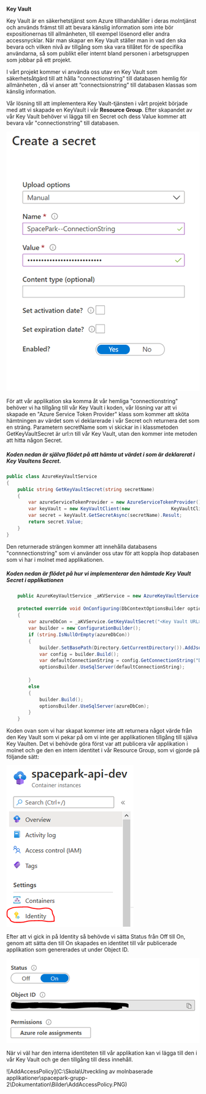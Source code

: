 **Key Vault**

Key Vault är en säkerhetstjänst som Azure tillhandahåller i deras molntjänst och används främst till att bevara känslig information som inte bör expositionernas till allmänheten, till exempel lösenord eller andra accessnycklar. När man skapar en Key Vault ställer man in vad den ska bevara och vilken nivå av tillgång som ska vara tillåtet för de specifika användarna, så som publikt eller internt bland personen i arbetsgruppen som jobbar på ett projekt.

I vårt projekt kommer vi använda oss utav en Key Vault som säkerhetsåtgärd till att hålla "connectionstring" till databasen hemlig för allmänheten , då vi anser att ”connectsionstring” till databasen klassas som känslig information.

Vår lösning till att implementera Key Vault-tjänsten i vårt projekt började med att vi skapade en KeyVault i vår **Resource Group**. Efter skapandet av vår Key Vault behöver vi lägga till en Secret och dess Value kommer att bevara vår "connectionstring" till databasen.

![CreateSecret](https://github.com/PGBSNH19/spacepark-grupp-2-b02-b04/blob/Dokumentation/Dokumentation/Bilder/CreateSecret.PNG) 

För att vår applikation ska komma åt vår hemliga "connectionstring" behöver vi ha tillgång till vår Key Vault i koden, vår lösning var att vi skapade en "Azure Service Token Provider" klass som kommer att sköta hämtningen av värdet som vi deklarerade i vår Secret och returnera det som en sträng. Parametern secretName som vi skickar in i klassmetoden GetKeyVaultSecret är url:n till vår Key Vault, utan den kommer inte metoden att hitta någon Secret.

##### Koden nedan är själva flödet på att hämta ut värdet i som är deklarerat i Key Vaultens Secret.

```c#
public class AzureKeyVaultService
{
    public string GetKeyVaultSecret(string secretName)
    {
        var azureServiceTokenProvider = new AzureServiceTokenProvider();
        var keyVault = new KeyVaultClient(new 				KeyVaultClient.AuthenticationCallback(azureServiceTokenProvider.KeyVaultTokenCallback));
        var secret = keyVault.GetSecretAsync(secretName).Result;
        return secret.Value;
    }
}
```
Den returnerade strängen kommer att innehålla databasens "connnectionstring" som vi använder oss utav för att koppla ihop databasen som vi har i molnet med applikationen.

##### Koden nedan är flödet på hur vi implementerar den hämtade Key Vault Secret i applikationen

```c#
    public AzureKeyVaultService _aKVService = new AzureKeyVaultService();

    protected override void OnConfiguring(DbContextOptionsBuilder optionsBuilder)
    {
        var azureDbCon = _aKVService.GetKeyVaultSecret("<Key Vault URL>");
        var builder = new ConfigurationBuilder();
        if (string.IsNullOrEmpty(azureDbCon))
        {
            builder.SetBasePath(Directory.GetCurrentDirectory()).AddJsonFile("appsettings.json");
            var config = builder.Build();
            var defaultConnectionString = config.GetConnectionString("DefaultConnection");
            optionsBuilder.UseSqlServer(defaultConnectionString);

        }
        else
        {
            builder.Build();
            optionsBuilder.UseSqlServer(azureDbCon);
        }
    }
```


Koden ovan som vi har skapat kommer inte att returnera något värde från den Key Vault som vi pekar på om vi inte ger applikationen tillgång till själva Key Vaulten. Det vi behövde göra först var att publicera vår applikation i molnet och ge den en intern identitet i vår Resource Group, som vi gjorde på följande sätt: 

![ACIidentity](https://github.com/PGBSNH19/spacepark-grupp-2-b02-b04/blob/Dokumentation/Dokumentation/Bilder/ACIidentity.PNG) 



Efter att vi gick in på Identity så behövde vi sätta Status från Off till On, genom att sätta den till On skapades en identitet till vår publicerade applikation som genererades ut under Object ID. 



![KeyVaultAccess](https://github.com/PGBSNH19/spacepark-grupp-2-b02-b04/blob/Dokumentation/Dokumentation/Bilder/KeyVaultAccess.PNG) 

När vi väl har den interna identiteten till vår applikation kan vi lägga till den i vår Key Vault och ge den tillgång till dess innehåll.

![AddAccessPolicy](C:\Skola\Utveckling av molnbaserade applikationer\spacepark-grupp-2\Dokumentation\Bilder\AddAccessPolicy.PNG) 